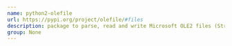 ```yaml
---
name: python2-olefile
url: https://pypi.org/project/olefile/#files
description: package to parse, read and write Microsoft OLE2 files (Structured Storage or Compound Document, Microsoft Office). URL : https://pypi.org/project/olefile/#files Groups : None
group: None
---
```

